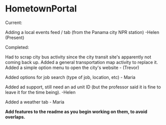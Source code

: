 HometownPortal
==============

Current:

Adding a local events feed / tab (from the Panama city NPR station) -Helen
(Present)


Completed:

Had to scrap city bus activity since the city transit site's apparently not coming back up.
Added a general transportation map activity to replace it.
Added a simple option menu to open the city's website - (Trevor)

Added options for job search (type of job, location, etc) - Maria

Added ad support, still need an ad unit ID (but the professor said it is fine to leave it for the time being). -Helen

Added a weather tab - Maria


**Add features to the readme as you begin working on them, to avoid overlaps.**

